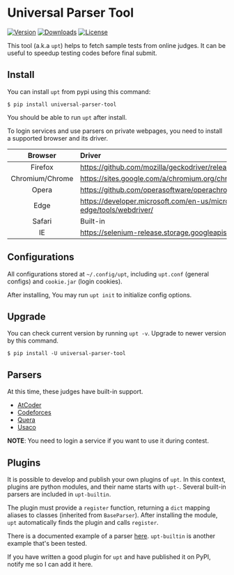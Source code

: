 # Universal Parser Tool
[![Version](https://img.shields.io/pypi/v/universal-parser-tool?color=green)](https://pypi.org/project/universal-parser-tool/)
[![Downloads](https://pepy.tech/badge/universal-parser-tool)](https://pepy.tech/project/universal-parser-tool)
[![License](https://img.shields.io/pypi/l/universal-parser-tool)](https://github.com/ParsaAlizadeh/universal-parser-tool/blob/main/LICENSE)

This tool (a.k.a `upt`) helps to fetch sample tests from online judges.
It can be useful to speedup testing codes before final submit.

## Install

You can install `upt` from pypi using this command:

```
$ pip install universal-parser-tool
```

You should be able to run `upt` after install.

To login services and use parsers on private webpages, you need to install a supported browser and its driver.

|Browser|Driver|Supported|Tested|
|:-----:|:-----|:-------:|:----:|
|Firefox|https://github.com/mozilla/geckodriver/releases|✅|✅|
|Chromium/Chrome|https://sites.google.com/a/chromium.org/chromedriver/downloads|✅|✅|
|Opera|https://github.com/operasoftware/operachromiumdriver/releases|✅|❌|
|Edge|https://developer.microsoft.com/en-us/microsoft-edge/tools/webdriver/|✅|❌|
|Safari|Built-in|✅|❌|
|IE|https://selenium-release.storage.googleapis.com/index.html|❌|❌|

## Configurations

All configurations stored at `~/.config/upt`, including `upt.conf` (general configs) and `cookie.jar` (login cookies).

After installing, You may run `upt init` to initialize config options.

## Upgrade
You can check current version by running `upt -v`. Upgrade to newer version by this command.

```
$ pip install -U universal-parser-tool
```

## Parsers

At this time, these judges have built-in support.

- [AtCoder](https://github.com/ParsaAlizadeh/universal-parser-tool/wiki/AtCoder)
- [Codeforces](https://github.com/ParsaAlizadeh/universal-parser-tool/wiki/Codeforces)
- [Quera](https://github.com/ParsaAlizadeh/universal-parser-tool/wiki/Quera)
- [Usaco](https://github.com/ParsaAlizadeh/universal-parser-tool/wiki/Usaco)

**NOTE**: You need to login a service if you want to use it during contest.

## Plugins

It is possible to develop and publish your own plugins of `upt`.
In this context, plugins are python modules, and their name starts with `upt-`.
Several built-in parsers are included in `upt-builtin`.

The plugin must provide a `register` function, returning a `dict` mapping aliases to classes (inherited from `BaseParser`).
After installing the module, `upt` automatically finds the plugin and calls `register`.

There is a documented example of a parser [here](example/example.py).
`upt-builtin` is another example that's been tested.

If you have written a good plugin for `upt` and have published it on PyPI, notify me so I can add it here.
